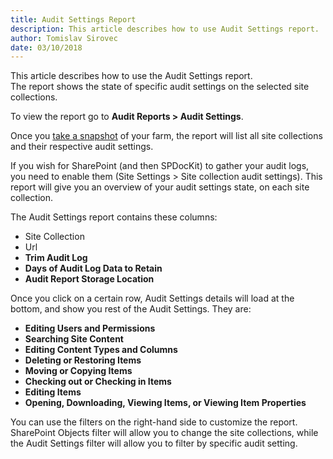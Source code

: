 ```yaml
---
title: Audit Settings Report
description: This article describes how to use Audit Settings report. 
author: Tomislav Sirovec
date: 03/10/2018
---
```


This article describes how to use the Audit Settings report.  
The report shows the state of specific audit settings on the selected site collections.

To view the report go to __Audit Reports > Audit Settings__.  

Once you [take a snapshot](#internal/create-sharepoint-farm-snapshots/manual-snapshots) of your farm, the report will list all site collections and their respective audit settings.  

If you wish for SharePoint (and then SPDocKit) to gather your audit logs, you need to enable them (Site Settings > Site collection audit settings). This report will give you an overview of your audit settings state, on each site collection. 

The Audit Settings report contains these columns:

* Site Collection
* Url
* __Trim Audit Log__
* __Days of Audit Log Data to Retain__
* __Audit Report Storage Location__

Once you click on a certain row, Audit Settings details will load at the bottom, and show you rest of the Audit Settings. They are:

* __Editing Users and Permissions__
* __Searching Site Content__
* __Editing Content Types and Columns__
* __Deleting or Restoring Items__
* __Moving or Copying Items__
* __Checking out or Checking in Items__
* __Editing Items__
* __Opening, Downloading, Viewing Items, or Viewing Item Properties__


You can use the filters on the right-hand side to customize the report. SharePoint Objects filter will allow you to change the site collections, while the Audit Settings filter will allow you to filter by specific audit setting.